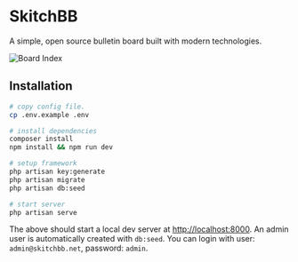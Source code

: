 # SkitchBB
A simple, open source bulletin board built with modern technologies.

![Board Index](https://i.imgur.com/viUPDYF.png)

## Installation
```bash
# copy config file.
cp .env.example .env

# install dependencies
composer install
npm install && npm run dev

# setup framework
php artisan key:generate
php artisan migrate
php artisan db:seed

# start server
php artisan serve
```

The above should start a local dev server at [http://localhost:8000](http://localhost:8000). An admin user is automatically created with `db:seed`. You can login with user: `admin@skitchbb.net`, password: `admin`.
